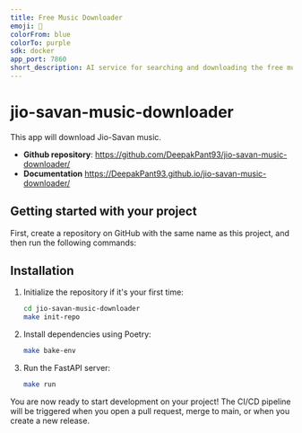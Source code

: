 ```yaml
---
title: Free Music Downloader
emoji: 🎵
colorFrom: blue
colorTo: purple
sdk: docker
app_port: 7860
short_description: AI service for searching and downloading the free music.
---
```


# jio-savan-music-downloader

This app will download Jio-Savan music.

-   **Github repository**: <https://github.com/DeepakPant93/jio-savan-music-downloader/>
-   **Documentation** <https://DeepakPant93.github.io/jio-savan-music-downloader/>

## Getting started with your project

First, create a repository on GitHub with the same name as this project, and then run the following commands:

## Installation

1. Initialize the repository if it's your first time:

    ```bash
    cd jio-savan-music-downloader
    make init-repo
    ```

2. Install dependencies using Poetry:

    ```bash
    make bake-env
    ```

3. Run the FastAPI server:

    ```bash
    make run
    ```

You are now ready to start development on your project!
The CI/CD pipeline will be triggered when you open a pull request, merge to main, or when you create a new release.
